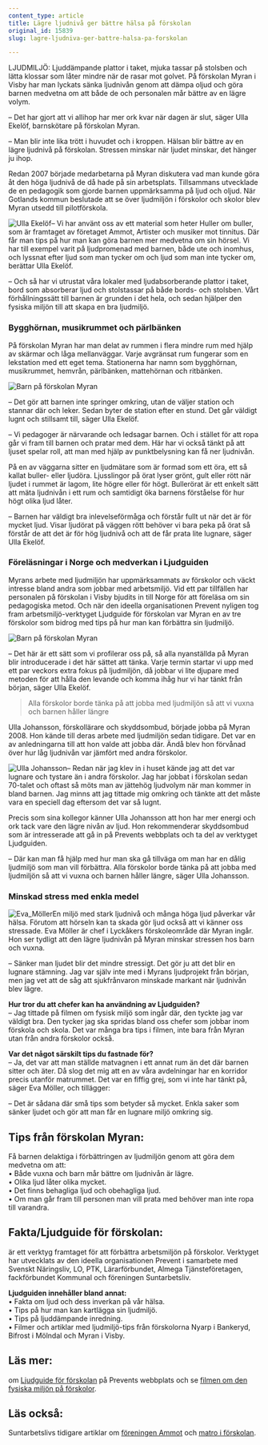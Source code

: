 ```yaml
---
content_type: article
title: Lägre ljudnivå ger bättre hälsa på förskolan
original_id: 15839
slug: lagre-ljudniva-ger-battre-halsa-pa-forskolan

---
```


LJUDMILJÖ: Ljuddämpande plattor i taket, mjuka tassar på stolsben och lätta klossar som låter mindre när de rasar mot golvet. På förskolan Myran i Visby har man lyckats sänka ljudnivån genom att dämpa oljud och göra barnen medvetna om att både de och personalen mår bättre av en lägre volym.

– Det har gjort att vi allihop har mer ork kvar när dagen är slut, säger Ulla Ekelöf, barnskötare på förskolan Myran.

– Man blir inte lika trött i huvudet och i kroppen. Hälsan blir bättre av en lägre ljudnivå på förskolan. Stressen minskar när ljudet minskar, det hänger ju ihop.

Redan 2007 började medarbetarna på Myran diskutera vad man kunde göra åt den höga ljudnivå de då hade på sin arbetsplats. Tillsammans utvecklade de en pedagogik som gjorde barnen uppmärksamma på ljud och oljud. När Gotlands kommun beslutade att se över ljudmiljön i förskolor och skolor blev Myran utsedd till pilotförskola.

![Ulla Ekelöf](https://www.suntarbetsliv.se/wp-content/uploads/2015/05/ulla_ekelof_160x205ab-1.jpg "Ulla Ekelöf")– Vi har använt oss av ett material som heter Huller om buller, som är framtaget av företaget Ammot, Artister och musiker mot tinnitus. Där får man tips på hur man kan göra barnen mer medvetna om sin hörsel. Vi har till exempel varit på ljudpromenad med barnen, både ute och inomhus, och lyssnat efter ljud som man tycker om och ljud som man inte tycker om, berättar Ulla Ekelöf.

– Och så har vi utrustat våra lokaler med ljudabsorberande plattor i taket, bord som absorberar ljud och stolstassar på både bords- och stolsben. Vårt förhållningssätt till barnen är grunden i det hela, och sedan hjälper den fysiska miljön till att skapa en bra ljudmiljö.

### Bygghörnan, musikrummet och pärlbänken

På förskolan Myran har man delat av rummen i flera mindre rum med hjälp av skärmar och låga mellanväggar. Varje avgränsat rum fungerar som en lekstation med ett eget tema. Stationerna har namn som bygghörnan, musikrummet, hemvrån, pärlbänken, mattehörnan och ritbänken.

![Barn på förskolan Myran](https://www.suntarbetsliv.se/wp-content/uploads/2015/05/rickard_l_eriksson_myran_600x250ab-1.jpg "Barn på förskolan Myran")

– Det gör att barnen inte springer omkring, utan de väljer station och stannar där och leker. Sedan byter de station efter en stund. Det går väldigt lugnt och stillsamt till, säger Ulla Ekelöf.

– Vi pedagoger är närvarande och ledsagar barnen. Och i stället för att ropa går vi fram till barnen och pratar med dem. Här har vi också tänkt på att ljuset spelar roll, att man med hjälp av punktbelysning kan få ner ljudnivån.

På en av väggarna sitter en ljudmätare som är formad som ett öra, ett så kallat buller- eller ljudöra. Ljusslingor på örat lyser grönt, gult eller rött när ljudet i rummet är lagom, lite högre eller för högt. Bullerörat är ett enkelt sätt att mäta ljudnivån i ett rum och samtidigt öka barnens förståelse för hur högt olika ljud låter.

– Barnen har väldigt bra inlevelseförmåga och förstår fullt ut när det är för mycket ljud. Visar ljudörat på väggen rött behöver vi bara peka på örat så förstår de att det är för hög ljudnivå och att de får prata lite lugnare, säger Ulla Ekelöf.

### Föreläsningar i Norge och medverkan i Ljudguiden

Myrans arbete med ljudmiljön har uppmärksammats av förskolor och väckt intresse bland andra som jobbar med arbetsmiljö. Vid ett par tillfällen har personalen på förskolan i Visby bjudits in till Norge för att föreläsa om sin pedagogiska metod. Och när den ideella organisationen Prevent nyligen tog fram arbetsmiljö-verktyget Ljudguide för förskolan var Myran en av tre förskolor som bidrog med tips på hur man kan förbättra sin ljudmiljö.

![Barn på förskolan Myran](https://www.suntarbetsliv.se/wp-content/uploads/2015/05/rickard_l_eriksson_600x250ab2-1.jpg "Barn på förskolan Myran")

– Det här är ett sätt som vi profilerar oss på, så alla nyanställda på Myran blir introducerade i det här sättet att tänka. Varje termin startar vi upp med ett par veckors extra fokus på ljudmiljön, då jobbar vi lite djupare med metoden för att hålla den levande och komma ihåg hur vi har tänkt från början, säger Ulla Ekelöf.

> Alla förskolor borde tänka på att jobba med ljudmiljön så att vi vuxna och barnen håller längre

Ulla Johansson, förskollärare och skyddsombud, började jobba på Myran 2008. Hon kände till deras arbete med ljudmiljön sedan tidigare. Det var en av anledningarna till att hon valde att jobba där. Ändå blev hon förvånad över hur låg ljudnivån var jämfört med andra förskolor.

![Ulla Johansson](https://www.suntarbetsliv.se/wp-content/uploads/2015/05/ulla_johansson_160x205ab-1.jpg "Ulla Johansson")– Redan när jag klev in i huset kände jag att det var lugnare och tystare än i andra förskolor. Jag har jobbat i förskolan sedan 70-talet och oftast så möts man av jättehög ljudvolym när man kommer in bland barnen. Jag minns att jag tittade mig omkring och tänkte att det måste vara en speciell dag eftersom det var så lugnt.

Precis som sina kollegor känner Ulla Johansson att hon har mer energi och ork tack vare den lägre nivån av ljud. Hon rekommenderar skyddsombud som är intresserade att gå in på Prevents webbplats och ta del av verktyget Ljudguiden.

– Där kan man få hjälp med hur man ska gå tillväga om man har en dålig ljudmiljö som man vill förbättra. Alla förskolor borde tänka på att jobba med ljudmiljön så att vi vuxna och barnen håller längre, säger Ulla Johansson.

### Minskad stress med enkla medel

![Eva_Möller](https://www.suntarbetsliv.se/wp-content/uploads/2015/05/eva_moller_155x200ab-1.jpg "Eva Möller")En miljö med stark ljudnivå och många höga ljud påverkar vår hälsa. Förutom att hörseln kan ta skada gör ljud också att vi känner oss stressade. Eva Möller är chef i Lyckåkers förskoleområde där Myran ingår. Hon ser tydligt att den lägre ljudnivån på Myran minskar stressen hos barn och vuxna.

– Sänker man ljudet blir det mindre stressigt. Det gör ju att det blir en lugnare stämning. Jag var själv inte med i Myrans ljudprojekt från början, men jag vet att de såg att sjukfrånvaron minskade markant när ljudnivån blev lägre.

**Hur tror du att chefer kan ha användning av Ljudguiden?**  
– Jag tittade på filmen om fysisk miljö som ingår där, den tyckte jag var väldigt bra. Den tycker jag ska spridas bland oss chefer som jobbar inom förskola och skola. Det var många bra tips i filmen, inte bara från Myran utan från andra förskolor också.

**Var det något särskilt tips du fastnade för?**  
– Ja, det var att man ställde matvagnen i ett annat rum än det där barnen sitter och äter. Då slog det mig att en av våra avdelningar har en korridor precis utanför matrummet. Det var en fiffig grej, som vi inte har tänkt på, säger Eva Möller, och tillägger:

– Det är sådana där små tips som betyder så mycket. Enkla saker som sänker ljudet och gör att man får en lugnare miljö omkring sig.

Tips från förskolan Myran:
--------------------------

Få barnen delaktiga i förbättringen av ljudmiljön genom att göra dem medvetna om att:  
• Både vuxna och barn mår bättre om ljudnivån är lägre.  
• Olika ljud låter olika mycket.  
• Det finns behagliga ljud och obehagliga ljud.  
• Om man går fram till personen man vill prata med behöver man inte ropa till varandra.

Fakta/Ljudguide för förskolan:
------------------------------

är ett verktyg framtaget för att förbättra arbetsmiljön på förskolor. Verktyget har utvecklats av den ideella organisationen Prevent i samarbete med Svenskt Näringsliv, LO, PTK, Lärarförbundet, Almega Tjänsteföretagen, fackförbundet Kommunal och föreningen Suntarbetsliv.

**Ljudguiden innehåller bland annat:**  
• Fakta om ljud och dess inverkan på vår hälsa.  
• Tips på hur man kan kartlägga sin ljudmiljö.  
• Tips på ljuddämpande inredning.  
• Filmer och artiklar med ljudmiljö-tips från förskolorna Nyarp i Bankeryd, Bifrost i Mölndal och Myran i Visby.

Läs mer:
--------

om [Ljudguide för förskolan](http://www.prevent.se/ljudguideforskolan "Ljudguide för förskolan") på Prevents webbplats och se [filmen om den fysiska miljön på förskolor](http://www.prevent.se/ljudguideforskolan/goda-exempel/inredning/ "Fysisk miljö i förskolan").

Läs också:
----------

Suntarbetslivs tidigare artiklar om [föreningen Ammot](https://www.suntarbetsliv.se/artiklar/friska-lokaler/oronrevy-visar-hur-forskolan-kan-minska-ljudstressen/ "Ammot") och [matro i förskolan](https://www.suntarbetsliv.se/artiklar/friska-lokaler/manga-vagar-till-oronro-och-matro-i-forskolan/ "Matro i förskolan").

